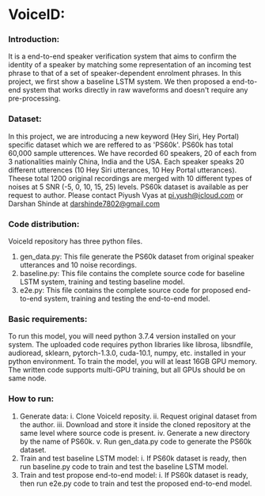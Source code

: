 # VoiceID:

### Introduction:
It is a end-to-end speaker verification system that aims to confirm the identity of a speaker by matching  some representation of an incoming test phrase to that of a set of speaker-dependent enrolment phrases. In this project, we first show a baseline LSTM system. We then proposed a end-to-end system that works directly in raw waveforms and doesn't require any pre-processing.

### Dataset:
In this project, we are introducing a new keyword (Hey Siri, Hey Portal) specific dataset which we are reffered to as 'PS60k'. PS60k has total 60,000 sample utterences. We have recorded 60 speakers, 20 of each from 3 nationalities mainly China, India and the USA. Each speaker speaks 20 different utterences (10 Hey Siri utterances, 10 Hey Portal utterances). Theese total 1200 original recordings are merged with 10 different types of noises at 5 SNR (-5, 0, 10, 15, 25) levels. PS60k dataset is available as per request to author. Please contact Piyush Vyas at pi.yush@icloud.com or Darshan Shinde at darshinde7802@gmail.com

### Code distribution:
VoiceId repository has three python files. 
1. gen_data.py: This file generate the PS60k dataset from original speaker utterances and 10 noise recordings.
2. baseline.py: This file contains the complete source code for baseline LSTM system, training and testing baseline model.
3. e2e.py: This file contains the complete source code for proposed end-to-end system, training and testing the end-to-end model.

### Basic requirements:
To run this model, you will need python 3.7.4 version installed on your system.
The uploaded code requires python libraries like librosa, libsndfile, audioread, sklearn, pytorch-1.3.0, cuda-10.1, numpy, etc. installed in your python environment.
To train the model, you will at least 16GB GPU memory. The written code supports multi-GPU training, but all GPUs should be on same node. 

### How to run:
1. Generate data:
   i.   Clone VoiceId reposity.
   ii.  Request original dataset from the author. 
   iii. Download and store it inside the cloned repository at the same level where source code is present.
   iv.  Generate a new directory by the name of PS60k.
   v.   Run gen_data.py code to generate the PS60k dataset. 
2. Train and test baseline LSTM model:
   i.   If PS60k dataset is ready, then run baseline.py code to train and test the baseline LSTM model.
3. Train and test propose end-to-end model:
   i.   If PS60k dataset is ready, then run e2e.py code to train and test the proposed end-to-end model.

